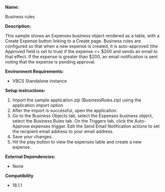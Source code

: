 **Name:**

Business rules

**Description:**

This sample shows an Expenses business object rendered as a table, with a Create Expense button linking to a Create page. Business rules are configured so that when a new expense is created, it is auto-approved (the Approved field is set to true) if the expense <= $200 and sends an email to that effect. If the expense is greater than $200, an email notification is sent noting that the expense is pending approval. 

**Environment Requirements:**

* VBCS Standalone instance

**Setup instructions:**

1. Import the sample application zip (BusinessRules.zip) using the application import option
2. After the import is successful, open the application.
3. Go to the Business Objects tab, select the Expenses business object, select the Business Rules tab. On the Triggers tab, click the Auto-Approve expenses trigger. Edit the Send Email Notification actions to set the recipient email address to your email address.
6. Save your changes.
7. Hit the play button to view the expenses table and create a new expense.

**External Dependencies:**

* None

**Compatibility**

* 18.1.1
